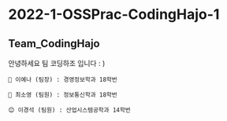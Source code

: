 # 2022-1-OSSPrac-CodingHajo-1
## Team_CodingHajo

안녕하세요 팀 코딩하조 입니다 : ) 

```
🤪 이예나 (팀장) : 경영정보학과 18학번

🥰 최소영 (팀원) : 정보통신학과 18학번

😊 이경석 (팀원) : 산업시스템공학과 14학번
```
